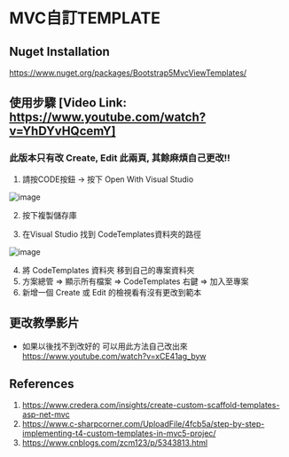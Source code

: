 # MVC自訂TEMPLATE

## Nuget Installation

https://www.nuget.org/packages/Bootstrap5MvcViewTemplates/

## 使用步驟 [Video Link: https://www.youtube.com/watch?v=YhDYvHQcemY]

### 此版本只有改 Create, Edit 此兩頁, 其餘麻煩自己更改!!

1. 請按CODE按鈕 -> 按下 Open With Visual Studio

![image](https://github.com/leojudya/MVC_Customize_Template/assets/30649532/2acf4a93-4179-4cb9-a7e8-c1c33ebf51c3)

2. 按下複製儲存庫

3. 在Visual Studio 找到 CodeTemplates資料夾的路徑

![image](https://github.com/leojudya/MVC_Customize_Template/assets/30649532/aad34179-6f38-410a-8de3-dc728c852f13)


4. 將 CodeTemplates 資料夾 移到自己的專案資料夾
5. 方案總管 => 顯示所有檔案 => CodeTemplates 右鍵 => 加入至專案
6. 新增一個 Create 或 Edit 的檢視看有沒有更改到範本


## 更改教學影片

* 如果以後找不到改好的 可以用此方法自己改出來
https://www.youtube.com/watch?v=xCE41ag_byw

## References

1. https://www.credera.com/insights/create-custom-scaffold-templates-asp-net-mvc
2. https://www.c-sharpcorner.com/UploadFile/4fcb5a/step-by-step-implementing-t4-custom-templates-in-mvc5-projec/
3. https://www.cnblogs.com/zcm123/p/5343813.html

